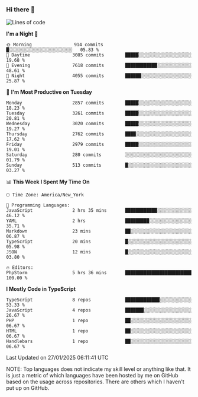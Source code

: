### Hi there 👋

<!--
**LynxJinxxy/LynxJinxxy** is a ✨ _special_ ✨ repository because its `README.md` (this file) appears on your GitHub profile.

Here are some ideas to get you started:

- 🔭 I’m currently working on ...
- 🌱 I’m currently learning ...
- 👯 I’m looking to collaborate on ...
- 🤔 I’m looking for help with ...
- 💬 Ask me about ...
- 📫 How to reach me: ...
- 😄 Pronouns: ...
- ⚡ Fun fact: ...
-->

<!--START_SECTION:waka-->
![Lines of code](https://img.shields.io/badge/From%20Hello%20World%20I%27ve%20Written-24.7%20million%20lines%20of%20code-blue)

**I'm a Night 🦉** 

```text
🌞 Morning                914 commits         █░░░░░░░░░░░░░░░░░░░░░░░░   05.83 % 
🌆 Daytime                3085 commits        █████░░░░░░░░░░░░░░░░░░░░   19.68 % 
🌃 Evening                7618 commits        ████████████░░░░░░░░░░░░░   48.61 % 
🌙 Night                  4055 commits        ██████░░░░░░░░░░░░░░░░░░░   25.87 % 
```
📅 **I'm Most Productive on Tuesday** 

```text
Monday                   2857 commits        █████░░░░░░░░░░░░░░░░░░░░   18.23 % 
Tuesday                  3261 commits        █████░░░░░░░░░░░░░░░░░░░░   20.81 % 
Wednesday                3020 commits        █████░░░░░░░░░░░░░░░░░░░░   19.27 % 
Thursday                 2762 commits        ████░░░░░░░░░░░░░░░░░░░░░   17.62 % 
Friday                   2979 commits        █████░░░░░░░░░░░░░░░░░░░░   19.01 % 
Saturday                 280 commits         ░░░░░░░░░░░░░░░░░░░░░░░░░   01.79 % 
Sunday                   513 commits         █░░░░░░░░░░░░░░░░░░░░░░░░   03.27 % 
```


📊 **This Week I Spent My Time On** 

```text
🕑︎ Time Zone: America/New_York

💬 Programming Languages: 
JavaScript               2 hrs 35 mins       ████████████░░░░░░░░░░░░░   46.12 % 
YAML                     2 hrs               █████████░░░░░░░░░░░░░░░░   35.71 % 
Markdown                 23 mins             ██░░░░░░░░░░░░░░░░░░░░░░░   06.87 % 
TypeScript               20 mins             █░░░░░░░░░░░░░░░░░░░░░░░░   05.98 % 
JSON                     12 mins             █░░░░░░░░░░░░░░░░░░░░░░░░   03.80 % 

🔥 Editors: 
PhpStorm                 5 hrs 36 mins       █████████████████████████   100.00 % 
```

**I Mostly Code in TypeScript** 

```text
TypeScript               8 repos             █████████████░░░░░░░░░░░░   53.33 % 
JavaScript               4 repos             ███████░░░░░░░░░░░░░░░░░░   26.67 % 
PHP                      1 repo              ██░░░░░░░░░░░░░░░░░░░░░░░   06.67 % 
HTML                     1 repo              ██░░░░░░░░░░░░░░░░░░░░░░░   06.67 % 
Handlebars               1 repo              ██░░░░░░░░░░░░░░░░░░░░░░░   06.67 % 
```




 Last Updated on 27/01/2025 06:11:41 UTC
<!--END_SECTION:waka-->
NOTE: Top languages does not indicate my skill level or anything like that. It is just a metric of which languages have been hosted by me on GitHub based on the usage across repositories. There are others which I haven't put up on GitHub.

